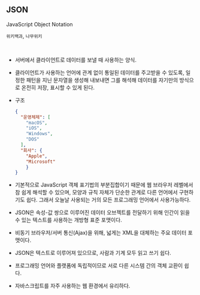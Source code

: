 ## JSON

JavaScript Object Notation

`위키백과`, `나무위키`

<br>

- 서버에서 클라이언트로 데이터를 보낼 때 사용하는 양식.

- 클라이언트가 사용하는 언어에 관계 없이 통일된 데이터를 주고받을 수 있도록, 일정한 패턴을 지닌 문자열을 생성해 내보내면 그를 해석해 데이터를 자기만의 방식으로 온전히 저장, 표시할 수 있게 된다.

- 구조

  ```json
  {
    "운영체제": [
      "macOS",
      "iOS",
      "Windows",
      "DOS"
    ],
    "회사": {
      "Apple",
      "Microsoft"
      }
  }
  ```

- 기본적으로 JavaScript 객체 표기법의 부분집합이기 때문에 웹 브라우저 레벨에서 참 쉽게 해석할 수 있으며, 모양과 규칙 자체가 단순한 관계로 다른 언어에서 구현하기도 쉽다. 그래서 오늘날 사용되는 거의 모든 프로그래밍 언어에서 사용가능하다.

- JSON은 속성-값 쌍으로 이루어진 데이터 오브젝트를 전달하기 위해 인간이 읽을 수 있는 텍스트를 사용하는 개방형 표준 포맷이다.

- 비동기 브라우저/서버 통신(Ajax)을 위해, 넓게는 XML을 대체하는 주요 데이터 포맷이다.

- JSON은 텍스트로 이루어져 있으므로, 사람과 기계 모두 읽고 쓰기 쉽다.

- 프로그래밍 언어와 플랫폼에 독립적이므로 서로 다른 시스템 간의 객체 교환이 쉽다.

- 자바스크립트를 자주 사용하는 웹 환경에서 유리하다.